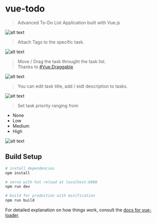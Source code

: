 # vue-todo

> Advanced To-Do List Application built with Vue.js

![alt text](https://raw.githubusercontent.com/ayazsayyed/vue-todo/master/dist/assets/img/dashboard.png)

> Attach Tags to the specific task.

![alt text](https://raw.githubusercontent.com/ayazsayyed/vue-todo/master/dist/assets/img/outer-tags.png)

> Move / Drag the task throught the task list.<br>
Thanks to [#Vue.Draggable](https://github.com/SortableJS/Vue.Draggable)

![alt text](https://raw.githubusercontent.com/ayazsayyed/vue-todo/master/dist/assets/img/draggable.png)

> You can edit task title, add / eidt description to tasks.

![alt text](https://raw.githubusercontent.com/ayazsayyed/vue-todo/master/dist/assets/img/edit-title-desc.png)

> Set task priority ranging from

* None
* Low 
* Medium
* High

![alt text](https://raw.githubusercontent.com/ayazsayyed/vue-todo/master/dist/assets/img/priority.png)


## Build Setup

``` bash
# install dependencies
npm install

# serve with hot reload at localhost:8080
npm run dev

# build for production with minification
npm run build
```

For detailed explanation on how things work, consult the [docs for vue-loader](http://vuejs.github.io/vue-loader).
